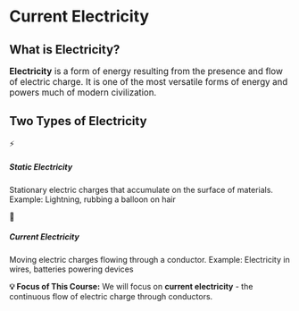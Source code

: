 <!-- <div class="content">                       -->
<!-- INTRODUCTION SECTION -->
<!-- <div id="intro" class="section active"> -->
<!-- <div class="module"> -->

# Current Electricity

## What is Electricity?

<div class="definition-card">
<p style="font-size: 1.1em; margin-bottom: 20px;"><strong>Electricity</strong> is a form of energy resulting from the presence and flow of electric charge. It is one of the most versatile forms of energy and powers much of modern civilization.</p>
</div>
                    
## Two Types of Electricity


<div class="icon-grid">
        <div class="icon-card">
                <div class="icon">⚡</div>
                <h5>Static Electricity</h5>
                <p>Stationary electric charges that accumulate on the surface of materials. Example: Lightning, rubbing a balloon on hair</p>
        </div>
        <div class="icon-card">
                <div class="icon">🔋</div>
                <h5>Current Electricity</h5>
                <p>Moving electric charges flowing through a conductor. Example: Electricity in wires, batteries powering devices</p>
        </div>
    </div>
                    
<div class="note">
                        <strong>💡 Focus of This Course:</strong> We will focus on <strong>current electricity</strong> - the continuous flow of electric charge through conductors.
                    </div>
